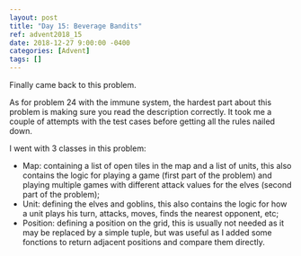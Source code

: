 ```yaml
---
layout: post
title: "Day 15: Beverage Bandits"
ref: advent2018_15
date: 2018-12-27 9:00:00 -0400
categories: [Advent]
tags: []
---
```

Finally came back to this problem.

As for problem 24 with the immune system, the hardest part about this problem is making sure you read the description correctly. It took me a couple of attempts with the test cases before getting all the rules nailed down.

I went with 3 classes in this problem:
- Map: containing a list of open tiles in the map and a list of units, this also contains the logic for playing a game (first part of the problem) and playing multiple games with different attack values for the elves (second part of the problem);
- Unit: defining the elves and goblins, this also contains the logic for how a unit plays his turn, attacks, moves, finds the nearest opponent, etc;
- Position: defining a position on the grid, this is usually not needed as it may be replaced by a simple tuple, but was useful as I added some fonctions to return adjacent positions and compare them directly.
 